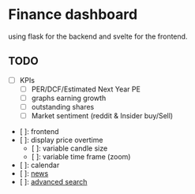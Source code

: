 # Finance dashboard

using flask for the backend and svelte for the frontend.

## TODO

- [ ] KPIs
  - [ ] PER/DCF/Estimated Next Year PE
  - [ ] graphs earning growth
  - [ ] outstanding shares
  - [ ] Market sentiment (reddit & Insider buy/Sell)
- [ ]: frontend
- [ ]: display price overtime
  - [ ]: variable candle size
  - [ ]: variable time frame (zoom)
- [ ]: calendar
- [ ]:
  [news](https://yfinance-python.org/reference/api/yfinance.Ticker.news.html)
- [ ]:
  [advanced search](https://yfinance-python.org/reference/yfinance.screener.html)
